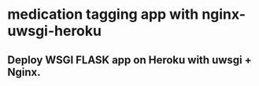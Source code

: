 medication tagging app with nginx-uwsgi-heroku
==================

Deploy WSGI FLASK app on Heroku with uwsgi + Nginx.
---------------------

